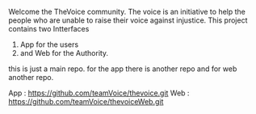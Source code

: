 Welcome the TheVoice community.
The voice is an initiative to help the people who are unable to raise their voice against injustice.
This project contains two Intterfaces 
1) App for the users
2) and Web for the Authority.

this is just a main repo.
for the app there is another repo and for web another repo.

App : https://github.com/teamVoice/thevoice.git
Web : https://github.com/teamVoice/thevoiceWeb.git
